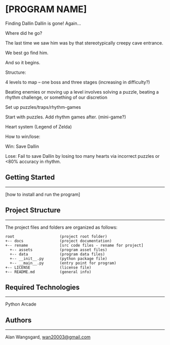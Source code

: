 # [PROGRAM NAME] 
Finding Dallin
Dallin is gone! Again...  

Where did he go?  

The last time we saw him was by that stereotypically creepy cave entrance.  

We best go find him. 

And so it begins. 

Structure: 

4 levels to map – one boss and three stages (increasing in difficulty?) 

Beating enemies or moving up a level involves solving a puzzle, beating a rhythm challenge, or something of our discretion 

Set up puzzles/traps/rhythm-games 

Start with puzzles. Add rhythm games after. (mini-game?) 

Heart system (Legend of Zelda) 

How to win/lose: 

Win: Save Dallin 

Lose: Fail to save Dallin by losing too many hearts via incorrect puzzles or <80% accuracy in rhythm. 

## Getting Started
---
[how to install and run the program]

## Project Structure
---
The project files and folders are organized as follows:
```
root                    (project root folder)
+-- docs                (project documentation)
+-- rename              [src code files - rename for project]
  +-- assets            (program asset files)
  +-- data              (program data files)
  +-- __init__.py       (python package file)
  +-- __main__.py       (entry point for program)
+-- LICENSE             (license file)
+-- README.md           (general info)
```

## Required Technologies
---
Python Arcade

## Authors
---
Alan Wangsgard, wan20003@gmail.com